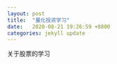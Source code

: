 ```yaml
---
layout: post
title:  "量化投资学习"
date:   2020-08-21 19:26:59 +0800
categories: jekyll update
---
```


关于股票的学习